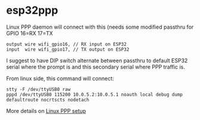 # esp32ppp

Linux PPP daemon will connect with this
(needs some modified passthru for GPIO 16=RX 17=TX

    output wire wifi_gpio16, // RX input on ESP32
    input  wire wifi_gpio17, // TX output on ESP32

I suggest to have DIP switch alternate between passthru
to default ESP32 serial where the prompt is and this secondary
serial where PPP traffic is.

From linux side, this command will connect:

    stty -F /dev/ttyUSB0 raw
    pppd /dev/ttyUSB0 115200 10.0.5.2:10.0.5.1 noauth local debug dump defaultroute nocrtscts nodetach

More details on [Linux PPP setup](https://www.instructables.com/id/Connect-the-Raspberry-Pi-to-network-using-UART)
